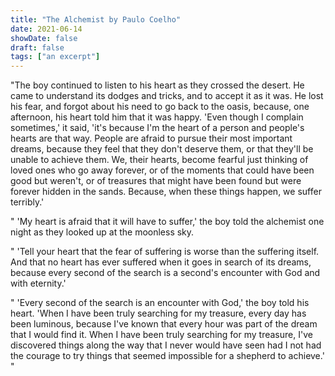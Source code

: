 ```yaml
---
title: "The Alchemist by Paulo Coelho"
date: 2021-06-14
showDate: false
draft: false
tags: ["an excerpt"]
---
```

"The boy continued to listen to his heart as they crossed the desert. He came to understand its dodges and tricks, and to accept it as it was. He lost his fear, and forgot about his need to go back to the oasis, because, one afternoon, his heart told him that it was happy. 'Even though I complain sometimes,' it said, 'it's because I'm the heart of a person and people's hearts are that way. People are afraid to pursue their most important dreams, because they feel that they don't deserve them, or that they'll be unable to achieve them. We, their hearts, become fearful just thinking of loved ones who go away forever, or of the moments that could have been good but weren't, or of treasures that might have been found but were forever hidden in the sands. Because, when these things happen, we suffer terribly.'

" 'My heart is afraid that it will have to suffer,' the boy told the alchemist one night as they looked up at the moonless sky.

" 'Tell your heart that the fear of suffering is worse than the suffering itself. And that no heart has ever suffered when it goes in search of its dreams, because every second of the search is a second's encounter with God and with eternity.'

" 'Every second of the search is an encounter with God,' the boy told his heart. 'When I have been truly searching for my treasure, every day has been luminous, because I've known that every hour was part of the dream that I would find it. When I have been truly searching for my treasure, I've discovered things along the way that I never would have seen had I not had the courage to try things that seemed impossible for a shepherd to achieve.' "